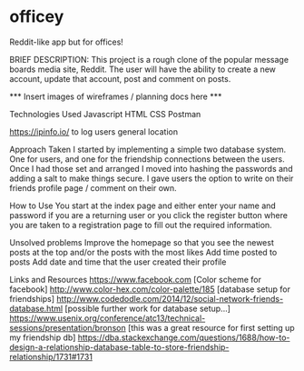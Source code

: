 # officey
Reddit-like app but for offices!

BRIEF DESCRIPTION:
This project is a rough clone of the popular message boards media site, Reddit. The user will have the ability to create a new account, update that account, post and comment on posts.

*** Insert images of wireframes / planning docs here ***


Technologies Used
Javascript
HTML
CSS
Postman

https://ipinfo.io/ to log users general location

Approach Taken
I started by implementing a simple two database system. One for users, and one for the friendship connections between the users. Once I had those set and arranged I moved into hashing the passwords and adding a salt to make things secure. I gave users the option to write on their friends profile page / comment on their own.


How to Use
You start at the index page and either enter your name and password if you are a returning user or you click the register button where you are taken to a registration page to fill out the required information.


Unsolved problems
Improve the homepage so that you see the newest posts at the top and/or the posts with the most likes
Add time posted to posts
Add date and time that the user created their profile

Links and Resources
https://www.facebook.com
[Color scheme for facebook] http://www.color-hex.com/color-palette/185
[database setup for friendships] http://www.codedodle.com/2014/12/social-network-friends-database.html
[possible further work for database setup...] https://www.usenix.org/conference/atc13/technical-sessions/presentation/bronson
[this was a great resource for first setting up my friendship db] https://dba.stackexchange.com/questions/1688/how-to-design-a-relationship-database-table-to-store-friendship-relationship/1731#1731
